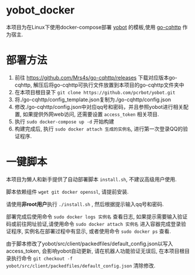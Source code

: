 # yobot_docker
本项目为在Linux下使用docker-compose部署 [yobot](https://github.com/pcrbot/yobot) 的模板,使用 [go-cqhttp](https://github.com/Mrs4s/go-cqhttp) 作为宿主.

# 部署方法

1. 前往 https://github.com/Mrs4s/go-cqhttp/releases 下载对应版本go-cqhttp, 解压后将go-cqhttp可执行文件放置到本项目的go-cqhttp文件夹中
1. 在本项目根目录下 `git clone https://github.com/pcrbot/yobot.git`
1. 将./go-cqhttp/config_template.json复制为./go-cqhttp/config.json
1. 修改./go-cqhttp/config.json中对应qq号和密码，并且参照yobot进行相关配置, 如果提供外网web访问, 还需要设置 `access_token` 相关项目.
1. 执行 `sudo docker-compose up -d` 开始构建
1. 构建完成后, 执行 `sudo docker attach 生成的实例名`, 进行第一次登录QQ的验证程序.

# 一键脚本

本项目为懒人和新手提供了自动部署脚本 `install.sh`, 不建议高级用户使用.

脚本依赖组件 `wget git docker openssl`, 请提前安装.

请使用**非root用户**执行 `./install.sh` , 然后根据提示输入qq号和密码.

部署完成后使用命令 `sudo docker logs 实例名` 查看日志, 如果提示需要输入验证码或前往网址验证,请使用命令 `sudo docker attach 实例名` 进入容器完成登录验证程序, 实例名在部署过程中有显示, 或者使用命令 `sudo docker ps` 查看.

由于脚本修改了yobot/src/client/packedfiles/default_config.json以写入access_token, 会影响yobot自动更新, 请在机器人功能验证无误后, 在本项目根目录执行命令 `git checkout -f yobot/src/client/packedfiles/default_config.json` 清除修改.